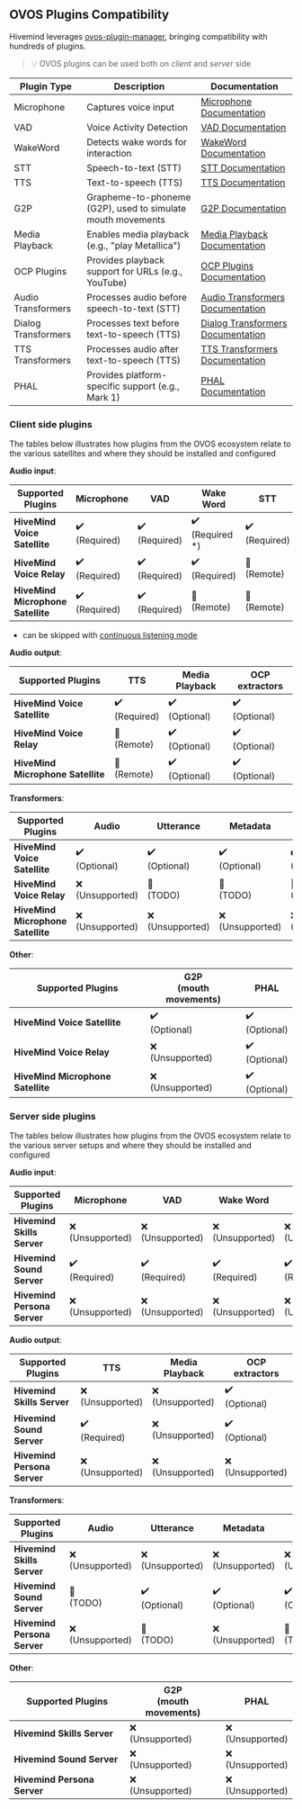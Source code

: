 
## OVOS Plugins Compatibility

Hivemind leverages [ovos-plugin-manager](), bringing compatibility with hundreds of plugins.

> 💡 OVOS plugins can be used both on *client* and *server* side

| Plugin Type         | Description                                             | Documentation                                                                                   |
|---------------------|---------------------------------------------------------|-------------------------------------------------------------------------------------------------|
| Microphone          | Captures voice input                                    | [Microphone Documentation](https://openvoiceos.github.io/ovos-technical-manual/mic_plugins/)    |
| VAD                 | Voice Activity Detection                                | [VAD Documentation](https://openvoiceos.github.io/ovos-technical-manual/vad_plugins/)           |
| WakeWord            | Detects wake words for interaction                      | [WakeWord Documentation](https://openvoiceos.github.io/ovos-technical-manual/ww_plugins/)       |
| STT                 | Speech-to-text (STT)                                    | [STT Documentation](https://openvoiceos.github.io/ovos-technical-manual/stt_plugins/)           |
| TTS                 | Text-to-speech (TTS)                                    | [TTS Documentation](https://openvoiceos.github.io/ovos-technical-manual/tts_plugins)            |
| G2P                 | Grapheme-to-phoneme (G2P), used to simulate mouth movements | [G2P Documentation](https://openvoiceos.github.io/ovos-technical-manual/g2p_plugins)           |
| Media Playback      | Enables media playback (e.g., "play Metallica")         | [Media Playback Documentation](https://openvoiceos.github.io/ovos-technical-manual/media_plugins/) |
| OCP Plugins         | Provides playback support for URLs (e.g., YouTube)      | [OCP Plugins Documentation](https://openvoiceos.github.io/ovos-technical-manual/ocp_plugins/)   |
| Audio Transformers  | Processes audio before speech-to-text (STT)             | [Audio Transformers Documentation](https://openvoiceos.github.io/ovos-technical-manual/transformer_plugins/) |
| Dialog Transformers | Processes text before text-to-speech (TTS)              | [Dialog Transformers Documentation](https://openvoiceos.github.io/ovos-technical-manual/transformer_plugins/) |
| TTS Transformers    | Processes audio after text-to-speech (TTS)              | [TTS Transformers Documentation](https://openvoiceos.github.io/ovos-technical-manual/transformer_plugins/) |
| PHAL                | Provides platform-specific support (e.g., Mark 1)       | [PHAL Documentation](https://openvoiceos.github.io/ovos-technical-manual/PHAL/)                |

### Client side plugins

The tables below illustrates how plugins from the OVOS ecosystem relate to the various satellites and where they should
be installed and configured

**Audio input**:

| Supported Plugins                 | **Microphone**   | **VAD**          | **Wake Word**      | **STT**          |
|-----------------------------------|------------------|------------------|--------------------|------------------|
| **HiveMind Voice Satellite**      | ✔️<br>(Required) | ✔️<br>(Required) | ✔️<br>(Required *) | ✔️<br>(Required) | 
| **HiveMind Voice Relay**          | ✔️<br>(Required) | ✔️<br>(Required) | ✔️<br>(Required)   | 📡<br>(Remote)   | 
| **HiveMind Microphone Satellite** | ✔️<br>(Required) | ✔️<br>(Required) | 📡<br>(Remote)     | 📡<br>(Remote)   | 

* can be skipped
  with [continuous listening mode](https://openvoiceos.github.io/ovos-technical-manual/speech_service/#modes-of-operation)

**Audio output**:

| Supported Plugins                 | **TTS**          | **Media Playback** | **OCP extractors** | 
|-----------------------------------|------------------|--------------------|--------------------| 
| **HiveMind Voice Satellite**      | ✔️<br>(Required) | ✔️<br>(Optional)   | ✔️<br>(Optional)   |  
| **HiveMind Voice Relay**          | 📡<br>(Remote)   | ✔️<br>(Optional)   | ✔️<br>(Optional)   | 
| **HiveMind Microphone Satellite** | 📡<br>(Remote)   | ✔️<br>(Optional)   | ✔️<br>(Optional)   |  

**Transformers**:

| Supported Plugins                 | **Audio**          | **Utterance**      | **Metadata**       | **Dialog**         | **TTS**            |
|-----------------------------------|--------------------|--------------------|--------------------|--------------------|--------------------|
| **HiveMind Voice Satellite**      | ✔️<br>(Optional)   | ✔️<br>(Optional)   | ✔️<br>(Optional)   | ✔️<br>(Optional)   | ✔️<br>(Optional)   |
| **HiveMind Voice Relay**          | ❌<br>(Unsupported) | 🚧<br>(TODO)       | 🚧<br>(TODO)       | 🚧<br>(TODO)       | ❌<br>(Unsupported) |
| **HiveMind Microphone Satellite** | ❌<br>(Unsupported) | ❌<br>(Unsupported) | ❌<br>(Unsupported) | ❌<br>(Unsupported) | ❌<br>(Unsupported) |

**Other**:

| Supported Plugins                 | **G2P**<br>(mouth movements) | **PHAL**         |
|-----------------------------------|------------------------------|------------------|
| **HiveMind Voice Satellite**      | ✔️<br>(Optional)             | ✔️<br>(Optional) |
| **HiveMind Voice Relay**          | ❌<br>(Unsupported)           | ✔️<br>(Optional) |
| **HiveMind Microphone Satellite** | ❌<br>(Unsupported)           | ✔️<br>(Optional) |


### Server side plugins

The tables below illustrates how plugins from the OVOS ecosystem relate to the various server setups and where they should
be installed and configured

**Audio input**:

| Supported Plugins           | **Microphone**     | **VAD**            | **Wake Word**      | **STT**            |
|-----------------------------|--------------------|--------------------|--------------------|--------------------|
| **Hivemind Skills Server**  | ❌<br>(Unsupported) | ❌<br>(Unsupported) | ❌<br>(Unsupported) | ❌<br>(Unsupported) | 
| **Hivemind Sound Server**   | ✔️<br>(Required)   | ✔️<br>(Required)   | ✔️<br>(Required)   | ✔️<br>(Required)   | 
| **Hivemind Persona Server** | ❌<br>(Unsupported) | ❌<br>(Unsupported) | ❌<br>(Unsupported) | ❌<br>(Unsupported) | 

**Audio output**:

| Supported Plugins           | **TTS**            | **Media Playback** | **OCP extractors** | 
|-----------------------------|--------------------|--------------------|--------------------| 
| **Hivemind Skills Server**  | ❌<br>(Unsupported) | ❌<br>(Unsupported) | ✔️<br>(Optional)   |  
| **Hivemind Sound Server**   | ✔️<br>(Required)   | ❌<br>(Unsupported) | ✔️<br>(Optional)   | 
| **Hivemind Persona Server** | ❌<br>(Unsupported) | ❌<br>(Unsupported) | ❌<br>(Unsupported) |  

**Transformers**:

| Supported Plugins           | **Audio**          | **Utterance**      | **Metadata**       | **Dialog**         | **TTS**            |
|-----------------------------|--------------------|--------------------|--------------------|--------------------|--------------------|
| **Hivemind Skills Server**  | ❌<br>(Unsupported) | ❌<br>(Unsupported) | ❌<br>(Unsupported) | ❌<br>(Unsupported) | ❌<br>(Unsupported) |
| **Hivemind Sound Server**   | 🚧<br>(TODO)       | ✔️<br>(Optional)   | ✔️<br>(Optional)   | ✔️<br>(Optional)   | 🚧<br>(TODO)       |
| **Hivemind Persona Server** | ❌<br>(Unsupported) | 🚧<br>(TODO)       | ❌<br>(Unsupported) | 🚧<br>(TODO)       | ❌<br>(Unsupported) |

**Other**:

| Supported Plugins           | **G2P**<br>(mouth movements) | **PHAL**           |
|-----------------------------|------------------------------|--------------------|
| **Hivemind Skills Server**  | ❌<br>(Unsupported)           | ❌<br>(Unsupported) |
| **Hivemind Sound Server**   | ❌<br>(Unsupported)           | ❌<br>(Unsupported) |
| **Hivemind Persona Server** | ❌<br>(Unsupported)           | ❌<br>(Unsupported) |

